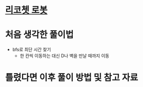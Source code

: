 # [리코쳇 로봇](https://school.programmers.co.kr/learn/courses/30/lessons/169199)

# 처음 생각한 풀이법

- bfs로 최단 시간 찾기
    - 한 칸씩 이동하는 대신 D나 벽을 만날 때까지 이동

# 틀렸다면 이후 풀이 방법 및 참고 자료